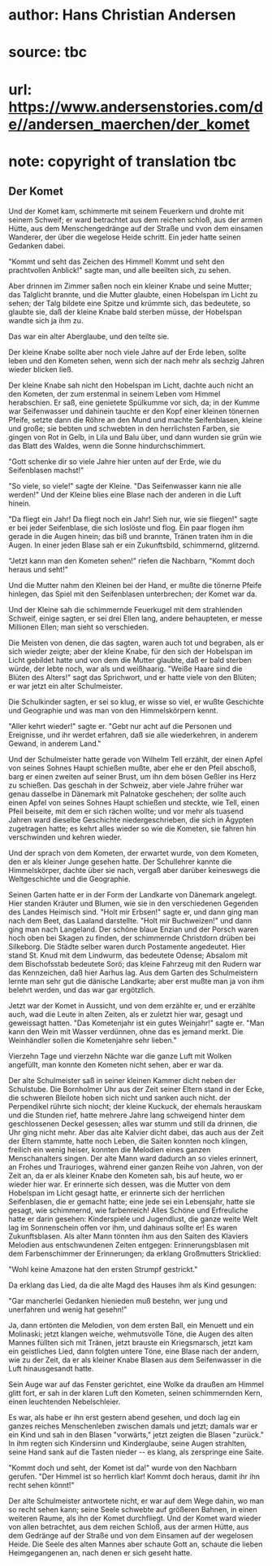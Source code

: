 # author: Hans Christian Andersen
# source: tbc
# url: https://www.andersenstories.com/de//andersen_maerchen/der_komet
# note: copyright of translation tbc

## Der Komet 

Und der Komet kam, schimmerte mit seinem Feuerkern und drohte mit seinem
Schweif; er ward betrachtet aus dem reichen schloß, aus der armen Hütte,
aus dem Menschengedränge auf der Straße und vvon dem einsamen Wanderer,
der über die wegelose Heide schritt. Ein jeder hatte seinen Gedanken
dabei.

"Kommt und seht das Zeichen des Himmel! Kommt und seht den prachtvollen
Anblick!" sagte man, und alle beeilten sich, zu sehen.

Aber drinnen im Zimmer saßen noch ein kleiner Knabe und seine Mutter;
das Talglicht brannte, und die Mutter glaubte, einen Hobelspan im Licht
zu sehen; der Talg bildete eine Spitze und krümmte sich, das bedeutete,
so glaubte sie, daß der kleine Knabe bald sterben müsse, der Hobelspan
wandte sich ja ihm zu.

Das war ein alter Aberglaube, und den teilte sie.

Der kleine Knabe sollte aber noch viele Jahre auf der Erde leben, sollte
leben und den Kometen sehen, wenn sich der nach mehr als sechzig Jahren
wieder blicken ließ.

Der kleine Knabe sah nicht den Hobelspan im Licht, dachte auch nicht an
den Kometen, der zum erstenmal in seinem Leben vom Himmel herabschien.
Er saß, eine genietete Spülkumme vor sich, da; in der Kumme war
Seifenwasser und dahinein tauchte er den Kopf einer kleinen tönernen
Pfeife, setzte dann die Röhre an den Mund und machte Seifenblasen,
kleine und große; sie bebten und schwebten in den herrlichsten Farben,
sie gingen von Rot in Gelb, in Lila und Balu über, und dann wurden sie
grün wie das Blatt des Waldes, wenn die Sonne hindurchschimmert.

"Gott schenke dir so viele Jahre hier unten auf der Erde, wie du
Seifenblasen machst!"

"So viele, so viele!" sagte der Kleine. "Das Seifenwasser kann nie
alle werden!" Und der Kleine blies eine Blase nach der anderen in die
Luft hinein.

"Da fliegt ein Jahr! Da fliegt noch ein Jahr! Sieh nur, wie sie
fliegen!" sagte er bei jeder Seifenblase, die sich loslöste und flog.
Ein paar flogen ihm gerade in die Augen hinein; das biß und brannte,
Tränen traten ihm in die Augen. In einer jeden Blase sah er ein
Zukunftsbild, schimmernd, glitzernd.

"Jetzt kann man den Kometen sehen!" riefen die Nachbarn, "Kommt doch
heraus und seht!"

Und die Mutter nahm den Kleinen bei der Hand, er mußte die tönerne
Pfeife hinlegen, das Spiel mit den Seifenblasen unterbrechen; der Komet
war da.

Und der Kleine sah die schimmernde Feuerkugel mit dem strahlenden
Schweif, einige sagten, er sei drei Ellen lang, andere behaupteten, er
messe Millionen Ellen; man sieht so verschieden.

Die Meisten von denen, die das sagten, waren auch tot und begraben, als
er sich wieder zeigte; aber der kleine Knabe, für den sich der Hobelspan
im Licht gebildet hatte und von dem die Mutter glaubte, daß er bald
sterben würde, der lebte noch, war als und weißhaarig. "Weiße Haare
sind die Blüten des Alters!" sagt das Sprichwort, und er hatte viele
von den Blüten; er war jetzt ein alter Schulmeister.

Die Schulkinder sagten, er sei so klug, er wisse so viel, er wußte
Geschichte und Geographie und was man von den Himmelskörpern kennt.

"Aller kehrt wieder!" sagte er. "Gebt nur acht auf die Personen und
Ereignisse, und ihr werdet erfahren, daß sie alle wiederkehren, in
anderem Gewand, in anderem Land."

Und der Schulmeister hatte gerade von Wilhelm Tell erzählt, der einen
Apfel von seines Sohnes Haupt schießen mußte, aber ehe er den Pfeil
abschoß, barg er einen zweiten auf seiner Brust, um ihn dem bösen Geßler
ins Herz zu schießen. Das geschah in der Schweiz, aber viele Jahre
früher war genau dasselbe in Dänemark mit Palnatoke geschehen; der
sollte auch einen Apfel von seines Sohnes Haupt schießen und steckte,
wie Tell, einen Pfeil beiseite, mit dem er sich rächen wollte; und vor
mehr als tuasend Jahren ward dieselbe Geschichte niedergeschrieben, die
sich in Ägypten zugetragen hatte; es kehrt alles wieder so wie die
Kometen, sie fahren hin verschwinden und kehren wieder.

Und der sprach von dem Kometen, der erwartet wurde, von dem Kometen, den
er als kleiner Junge gesehen hatte. Der Schullehrer kannte die
Himmelskörper, dachte über sie nach, vergaß aber darüber keineswegs die
Weltgeschichte und die Geographie.

Seinen Garten hatte er in der Form der Landkarte von Dänemark angelegt.
Hier standen Kräuter und Blumen, wie sie in den verschiedenen Gegenden
des Landes Heimisch sind. "Holt mir Erbsen!" sagte er, und dann ging
man nach dem Beet, das Laaland darstellte. "Holt mir Buchweizen!" und
dann ging man nach Langeland. Der schöne blaue Enzian und der Porsch
waren hoch oben bei Skagen zu finden, der schimmernde Christdorn drüben
bei Silkeborg. Die Städte selber waren durch Postamente angedeutet. Hier
stand St. Knud mit dem Lindwurm, das bedeutete Odense; Absalom mit dem
Bischofsstab bedeutete Sorö; das kleine Fahrzeug mit den Rudern war das
Kennzeichen, daß hier Aarhus lag. Aus dem Garten des Schulmeistern
lernte man sehr gut die dänische Landkarte; aber erst mußte man ja von
ihm belehrt werden, und das war gar ergötzlich.

Jetzt war der Komet in Aussicht, und von dem erzählte er, und er
erzählte auch, wad die Leute in alten Zeiten, als er zuletzt hier war,
gesagt und geweissagt hatten. "Das Kometenjahr ist ein gutes
Weinjahr!" sagte er. "Man kann den Wein mit Wasser verdünnen, ohne das
es jemand merkt. Die Weinhändler sollen die Kometenjahre sehr lieben."

Vierzehn Tage und vierzehn Nächte war die ganze Luft mit Wolken
angefüllt, man konnte den Kometen nicht sehen, aber er war da.

Der alte Schulmeister saß in seiner kleinen Kammer dicht neben der
Schulstube. Die Bornholmer Uhr aus der Zeit seiner Eltern stand in der
Ecke, die schweren Bleilote hoben sich nicht und sanken auch nicht. der
Perpendikel rührte sich niocht; der kleine Kuckuck, der ehemals
herauskam und die Stunden rief, hatte mehrere Jahre lang schweigend
hinter dem geschlossenen Deckel gesessen; alles war stumm und still da
drinnen, die Uhr ging nicht mehr. Aber das alte Kalvier dicht dabei, das
auch aus der Zeit der Eltern stammte, hatte noch Leben, die Saiten
konnten noch klingen, freilich ein wenig heiser, konnten die Melodien
eines ganzen Menschanalters singen. Der alte Mann ward dadurch an so
vieles erinnert, an Frohes und Traurioges, während einer ganzen Reihe
von Jahren, von der Zeit an, da er als kleiner Knabe den Kometen sah,
bis auf heute, wo er wieder hier war. Er erinnerte sich dessen, was die
Mutter von dem Hobelspan im Licht gesagt hatte, er erinnerte sich der
herrlichen Seifenblasen, die er gemacht hatte; eine jede sei ein
Lebensjahr, hatte sie gesagt, wie schimmernd, wie farbenreich! Alles
Schöne und Erfreuliche hatte er darin gesehen: Kinderspiele und
Jugendlust, die ganze weite Welt lag im Sonnenschein offen vor ihm, und
dahinaus sollte er! Es waren Zukunftsblasen. Als alter Mann tönnten ihm
aus den Saiten des Klaviers Melodien aus entschwundenen Zeiten entgegen:
Erinnerungsblasen mit dem Farbenschimmer der Erinnerungen; da erklang
Großmutters Stricklied:

"Wohl keine Amazone hat
den ersten Strumpf gestrickt."

Da erklang das Lied, da die alte Magd des Hauses ihm als Kind gesungen:

"Gar mancherlei Gedanken
hienieden muß bestehn,
wer jung und unerfahren
und wenig hat gesehn!"

Ja, dann ertönten die Melodien, von dem ersten Ball, ein Menuett und ein
Molinaski; jetzt klangen weiche, wehmutsvolle Töne, die Augen des alten
Mannes füllten sich mit Tränen, jetzt brauste ein Kriegsmarsch, jetzt
kam ein geistliches Lied, dann folgten untere Töne, eine Blase nach der
andern, wie zu der Zeit, da er als kleiner Knabe Blasen aus dem
Seifenwasser in die Luft hinausgesandt hatte.

Sein Auge war auf das Fenster gerichtet, eine Wolke da draußen am Himmel
glitt fort, er sah in der klaren Luft den Kometen, seinen schimmernden
Kern, einen leuchtenden Nebelschleier.

Es war, als habe er ihn erst gestern abend gesehen, und doch lag ein
ganzes reiches Menschenleben zwischen damals und jetzt; damals war er
ein Kind und sah in den Blasen "vorwärts," jetzt zeigten die Blasen
"zurück." In ihm regten sich Kindersinn und Kinderglaube, seine Augen
strahlten, seine Hand sank auf die Tasten nieder -- es klang, als
zerspringe eine Saite.

"Kommt doch und seht, der Komet ist da!" wurde von den Nachbarn
gerufen. "Der Himmel ist so herrlich klar! Kommt doch heraus, damit ihr
ihn recht sehen könnt!"

Der alte Schulmeister antwortete nicht, er war auf dem Wege dahin, wo
man so recht sehen kann; seine Seele schwebte auf größeren Bahnen, in
einen weiteren Raume, als ihn der Komet durchfliegt. Und der Komet ward
wieder von allen betrachtet, aus dem reichen Schloß, aus der armen
Hütte, aus dem Gedränge auf der Straße und von dem Einsamen auf der
wegelosen Heide. Die Seele des alten Mannes aber schaute Gott an,
schaute die lieben Heimgegangenen an, nach denen er sich geseht hatte.
